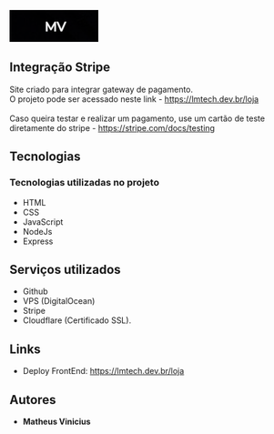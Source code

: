 ![Logo of the project](https://github.com/MV1337/images/blob/master/mv_games/Captura%20de%20tela%202022-08-12%20160936.png?raw=true)

## Integração Stripe
Site criado para integrar gateway de pagamento. <br/>
O projeto pode ser acessado neste link - https://lmtech.dev.br/loja <br/> <br/>
Caso queira testar e realizar um pagamento, use um cartão de teste diretamente do stripe - https://stripe.com/docs/testing

## Tecnologias 

### Tecnologias utilizadas no projeto

* HTML
* CSS
* JavaScript
* NodeJs
* Express

## Serviços utilizados

* Github
* VPS (DigitalOcean)
* Stripe
* Cloudflare (Certificado SSL).

 ## Links
  - Deploy FrontEnd: https://lmtech.dev.br/loja
  
  ## Autores

  * **Matheus Vinicius** 
